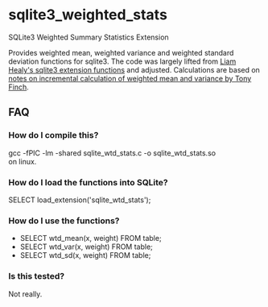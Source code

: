 # sqlite3_weighted_stats
SQLite3 Weighted Summary Statistics Extension

Provides weighted mean, weighted variance and weighted standard deviation functions for sqlite3. The code was largely lifted from [Liam Healy's sqlite3 extension functions](https://www.sqlite.org/contrib) and adjusted. Calculations are based on [notes on incremental calculation of weighted mean and variance by Tony Finch](https://fanf2.user.srcf.net/hermes/doc/antiforgery/stats.pdf).

## FAQ

### How do I compile this?
gcc -fPIC -lm -shared sqlite\_wtd\_stats.c -o sqlite\_wtd\_stats.so  
on linux.

### How do I load the functions into SQLite?
SELECT load_extension('sqlite\_wtd\_stats');

### How do I use the functions?
- SELECT wtd_mean(x, weight) FROM table;  
- SELECT wtd_var(x, weight) FROM table;  
- SELECT wtd_sd(x, weight) FROM table;  

### Is this tested?
Not really.